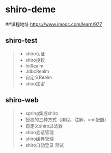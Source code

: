 # shiro-deme

##课程地址 https://www.imooc.com/learn/977

## shiro-test
> * shiro认证
> * shiro授权
> * IniRealm
> * JdbcRealm
> * 自定义Realm
> * shiro加密

## shiro-web 
> * spring集成shiro
> * 授权的三种方式（编程、注解、xml配置）
> * 自定义shiro过滤器
> * shiro会话管理
> * shiro缓存管理
> * shiro自动登录
> 测试
